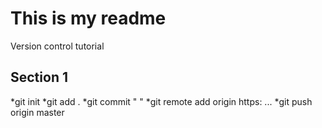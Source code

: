 # This is my readme 
Version control tutorial 

## Section 1
  *git init
  *git add .
  *git commit "   "
  *git remote add origin https: ...
  *git push origin master 